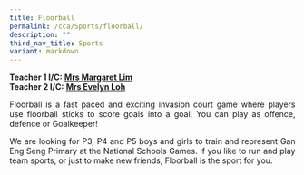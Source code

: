 ```yaml
---
title: Floorball
permalink: /cca/Sports/floorball/
description: ""
third_nav_title: Sports
variant: markdown
---
```

**Teacher 1 I/C:**&nbsp;**[Mrs Margaret Lim](mailto:low_hong_mei_margaret@schools.gov.sg)**<br>
**Teacher 2 I/C:**&nbsp;**[Mrs Evelyn Loh](mailto:soh_hwee_lin@schools.gov.sg)**



  
<p align="justify">Floorball is a fast paced and exciting invasion court game where players use floorball sticks to score goals into a goal. You can play as offence, defence or Goalkeeper!</p>

<p align="justify">We are looking for P3, P4 and P5 boys and girls to train and represent Gan Eng Seng Primary at the National Schools Games. If you like to run and play team sports, or just to make new friends, Floorball is the sport for you.</p>